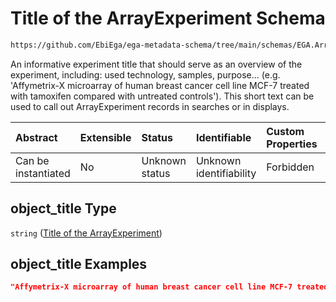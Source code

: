 # Title of the ArrayExperiment Schema

```txt
https://github.com/EbiEga/ega-metadata-schema/tree/main/schemas/EGA.ArrayExperiment.json#/properties/object_title
```

An informative experiment title that should serve as an overview of the experiment, including: used technology, samples, purpose... (e.g. 'Affymetrix-X microarray of human breast cancer cell line MCF-7 treated with tamoxifen compared with untreated controls'). This short text can be used to call out ArrayExperiment records in searches or in displays.

| Abstract            | Extensible | Status         | Identifiable            | Custom Properties | Additional Properties | Access Restrictions | Defined In                                                                          |
| :------------------ | :--------- | :------------- | :---------------------- | :---------------- | :-------------------- | :------------------ | :---------------------------------------------------------------------------------- |
| Can be instantiated | No         | Unknown status | Unknown identifiability | Forbidden         | Allowed               | none                | [EGA.ArrayExperiment.json*](../out/EGA.ArrayExperiment.json "open original schema") |

## object_title Type

`string` ([Title of the ArrayExperiment](ega-1-properties-title-of-the-arrayexperiment.md))

## object_title Examples

```json
"Affymetrix-X microarray of human breast cancer cell line MCF-7 treated with tamoxifen compared with untreated controls"
```
